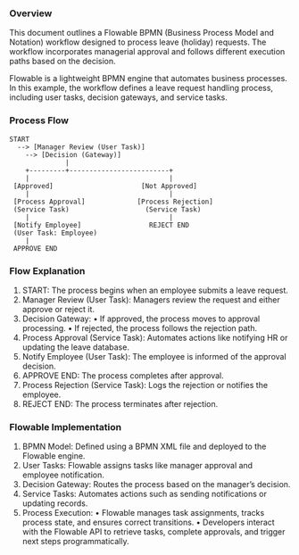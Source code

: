 ### Overview

This document outlines a Flowable BPMN (Business Process Model and Notation) workflow designed to process leave (holiday) requests. The workflow incorporates managerial approval and follows different execution paths based on the decision.

Flowable is a lightweight BPMN engine that automates business processes. In this example, the workflow defines a leave request handling process, including user tasks, decision gateways, and service tasks.

### Process Flow

```
START 
  --> [Manager Review (User Task)] 
    --> [Decision (Gateway)]
              |
    +---------+-------------------------+
    |                                   |
 [Approved]                      [Not Approved]
    |                                   |
 [Process Approval]             [Process Rejection]  
 (Service Task)                   (Service Task)
    |                                   |
 [Notify Employee]                 REJECT END
 (User Task: Employee)
    |
 APPROVE END
```

### Flow Explanation
1.	START: The process begins when an employee submits a leave request.
2.	Manager Review (User Task): Managers review the request and either approve or reject it.
3.	Decision Gateway:
	•	If approved, the process moves to approval processing.
	•	If rejected, the process follows the rejection path.
4.	Process Approval (Service Task): Automates actions like notifying HR or updating the leave database.
5.	Notify Employee (User Task): The employee is informed of the approval decision.
6.	APPROVE END: The process completes after approval.
7.	Process Rejection (Service Task): Logs the rejection or notifies the employee.
8.	REJECT END: The process terminates after rejection.

### Flowable Implementation
1.	BPMN Model: Defined using a BPMN XML file and deployed to the Flowable engine.
2.	User Tasks: Flowable assigns tasks like manager approval and employee notification.
3.	Decision Gateway: Routes the process based on the manager’s decision.
4.	Service Tasks: Automates actions such as sending notifications or updating records.
5.	Process Execution:
	•	Flowable manages task assignments, tracks process state, and ensures correct transitions.
	•	Developers interact with the Flowable API to retrieve tasks, complete approvals, and trigger next steps programmatically.